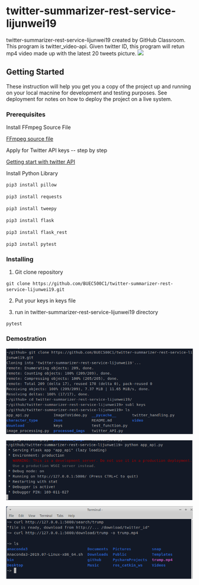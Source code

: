 # twitter-summarizer-rest-service-lijunwei19
twitter-summarizer-rest-service-lijunwei19 created by GitHub Classroom. This program is twitter_video-api. Given twitter ID, this program will retun mp4 video made up with the latest 20 tweets picture. 
![](https://miro.medium.com/max/1250/1*EVJyTyvcx_puOVJSscJveg.jpeg)
## Getting Started 
These instruction will help you get you a copy of the project up and running on your local macnine for development and testing purposes. See deployment for notes on how to deploy the project on a live system.
### Prerequisites
Install FFmpeg Source File  

[FFmpeg source file](https://www.ffmpeg.org/download.html)

Apply for Twitter API keys  -- step by step 

[Getting start with twitter API](https://developer.twitter.com/en/apply-for-access)


Install Python Library
```
pip3 install pillow

pip3 install requests

pip3 install tweepy

pip3 install flask

pip3 install flask_rest

pip3 install pytest
```
### Installing 
1.  Git clone repository
```
git clone https://github.com/BUEC500C1/twitter-summarizer-rest-service-lijunwei19.git
```
2.  Put your keys in keys file 

3.  run in twitter-summarizer-rest-service-lijunwei19 directory 
```
pytest
```
### Demostration
![](https://github.com/BUEC500C1/twitter-summarizer-rest-service-lijunwei19/blob/master/demo_picture/Demo.PNG)

![](https://github.com/BUEC500C1/twitter-summarizer-rest-service-lijunwei19/blob/master/demo_picture/Demo2.PNG)

![](https://github.com/BUEC500C1/twitter-summarizer-rest-service-lijunwei19/blob/master/demo_picture/Demo3.PNG)
